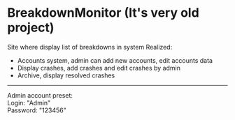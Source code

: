 # BreakdownMonitor (It's very old project)
Site where display list of breakdowns in system
Realized: 
<ul>
 <li>Accounts system, admin can add new accounts, edit accounts data</li>
 <li>Display crashes, add crashes and edit crashes by admin</li>
 <li>Archive, display resolved crashes</li>
 </ul>
<hr/>
Admin account preset:<br/>
Login: "Admin"<br/>
Password: "123456"
